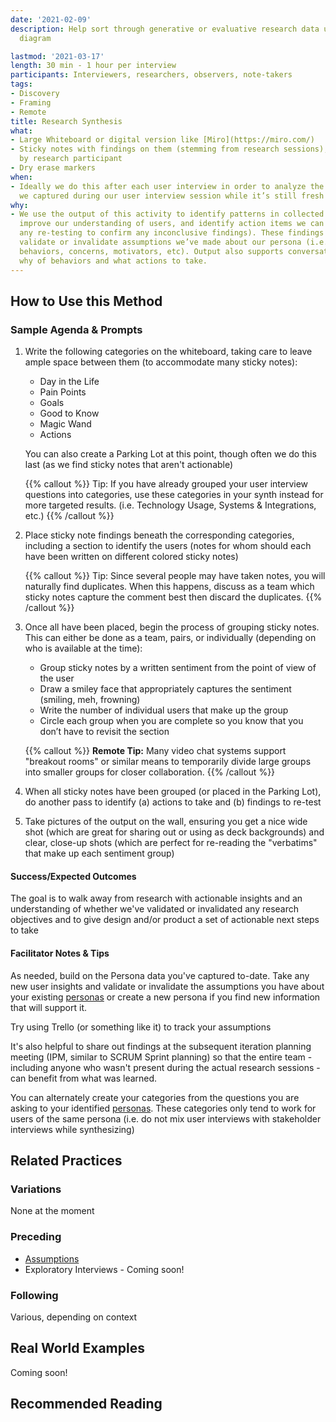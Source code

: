 ```yaml
---
date: '2021-02-09'
description: Help sort through generative or evaluative research data using an affinity
  diagram

lastmod: '2021-03-17'
length: 30 min - 1 hour per interview
participants: Interviewers, researchers, observers, note-takers
tags:
- Discovery
- Framing
- Remote
title: Research Synthesis
what:
- Large Whiteboard or digital version like [Miro](https://miro.com/)
- Sticky notes with findings on them (stemming from research sessions), color-coded
  by research participant
- Dry erase markers
when:
- Ideally we do this after each user interview in order to analyze the information
  we captured during our user interview session while it’s still fresh in our minds.
why:
- We use the output of this activity to identify patterns in collected research data,
  improve our understanding of users, and identify action items we can take (including
  any re-testing to confirm any inconclusive findings). These findings can either
  validate or invalidate assumptions we’ve made about our persona (i.e. demographics,
  behaviors, concerns, motivators, etc). Output also supports conversations on the
  why of behaviors and what actions to take.
---
```


## How to Use this Method
### Sample Agenda & Prompts
1. Write the following categories on the whiteboard, taking care to leave ample space between them (to accommodate many sticky notes):

   - Day in the Life
   - Pain Points
   - Goals
   - Good to Know
   - Magic Wand
   - Actions

   You can also create a Parking Lot at this point, though often we do this last (as we find sticky notes that aren't actionable)

   {{% callout %}}
   Tip: If you have already grouped your user interview questions into categories, use these categories in your synth instead for more targeted results. (i.e. Technology Usage, Systems & Integrations, etc.)
   {{% /callout %}}
1. Place sticky note findings beneath the corresponding categories, including a section to identify the users (notes for whom should each have been written on different colored sticky notes)

   {{% callout %}}
   Tip: Since several people may have taken notes, you will naturally find duplicates. When this happens, discuss as a team which sticky notes capture the comment best then discard the duplicates.
   {{% /callout %}}
1. Once all have been placed, begin the process of grouping sticky notes. This can either be done as a team, pairs, or individually (depending on who is available at the time):

   - Group sticky notes by a written sentiment from the point of view of the user
   - Draw a smiley face that appropriately captures the sentiment (smiling, meh, frowning)
   - Write the number of individual users that make up the group
   - Circle each group when you are complete so you know that you don’t have to revisit the section
   
   {{% callout %}}
   **Remote Tip:** Many video chat systems support "breakout rooms" or similar means to temporarily divide large groups into smaller groups for closer collaboration. 
   {{% /callout %}}

1. When all sticky notes have been grouped (or placed in the Parking Lot), do another pass to identify (a) actions to take and (b) findings to re-test

1. Take pictures of the output on the wall, ensuring you get a nice wide shot (which are great for sharing out or using as deck backgrounds) and clear, close-up shots (which are perfect for re-reading the "verbatims" that make up each sentiment group)


#### Success/Expected Outcomes
The goal is to walk away from research with actionable insights and an understanding of whether we've validated or invalidated any research objectives and to give design and/or product a set of actionable next steps to take

#### Facilitator Notes & Tips

As needed, build on the Persona data you've captured to-date. Take any new user insights and validate or invalidate the assumptions you have about your existing [personas](/practices/personas) or create a new persona if you find new information that will support it.

Try using Trello (or something like it) to track your assumptions

It's also helpful to share out findings at the subsequent iteration planning meeting (IPM, similar to SCRUM Sprint planning) so that the entire team - including anyone who wasn't present during the actual research sessions - can benefit from what was learned.

You can alternately create your categories from the questions you are asking to your identified [personas](/practices/personas). These categories only tend to work for users of the same persona (i.e. do not mix user interviews with stakeholder interviews while synthesizing)

## Related Practices

### Variations

None at the moment

### Preceding
- [Assumptions](/practices/assumptions)
- Exploratory Interviews - Coming soon!

### Following

Various, depending on context

## Real World Examples
Coming soon! 

## Recommended Reading